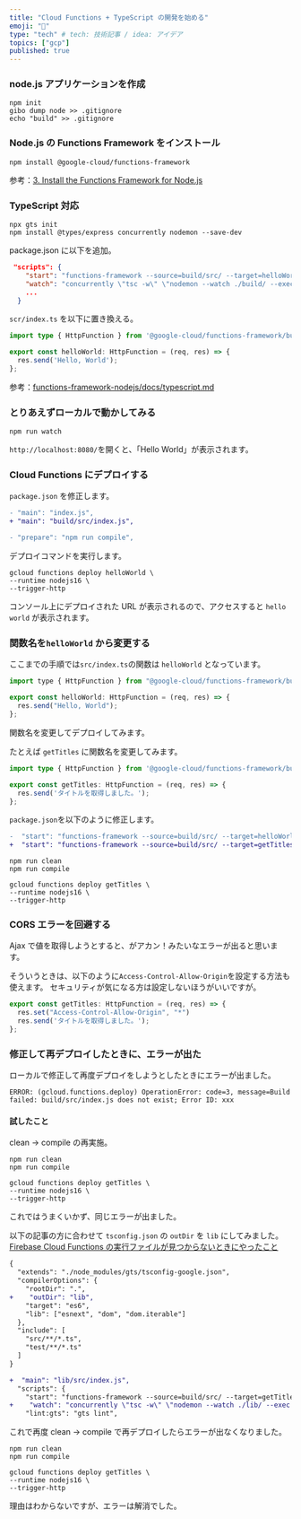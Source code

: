 ```yaml
---
title: "Cloud Functions + TypeScript の開発を始める"
emoji: "🔖"
type: "tech" # tech: 技術記事 / idea: アイデア
topics: ["gcp"]
published: true
---
```


### node.js アプリケーションを作成

```console
npm init
gibo dump node >> .gitignore
echo "build" >> .gitignore
```

### Node.js の Functions Framework をインストール

```console
npm install @google-cloud/functions-framework
```

参考：[3. Install the Functions Framework for Node.js](https://codelabs.developers.google.com/codelabs/local-development-with-cloud-functions#3)

### TypeScript 対応

```console
npx gts init
npm install @types/express concurrently nodemon --save-dev
```

package.json に以下を追加。

```json
 "scripts": {
    "start": "functions-framework --source=build/src/ --target=helloWorld",
    "watch": "concurrently \"tsc -w\" \"nodemon --watch ./build/ --exec npm run start\"",
    ...
  }
```

`scr/index.ts` を以下に置き換える。

```js:src/index.ts
import type { HttpFunction } from '@google-cloud/functions-framework/build/src/functions';

export const helloWorld: HttpFunction = (req, res) => {
  res.send('Hello, World');
};
```

参考：[functions-framework-nodejs/docs/typescript.md](https://github.com/GoogleCloudPlatform/functions-framework-nodejs/blob/master/docs/typescript.md)

### とりあえずローカルで動かしてみる

```console
npm run watch
```

`http://localhost:8080/`を開くと、「Hello World」が表示されます。

### Cloud Functions にデプロイする

`package.json` を修正します。

```diff json:package.json
- "main": "index.js",
+ "main": "build/src/index.js",

- "prepare": "npm run compile",
```

デプロイコマンドを実行します。

```console
gcloud functions deploy helloWorld \
--runtime nodejs16 \
--trigger-http
```

コンソール上にデプロイされた URL が表示されるので、アクセスすると `hello world` が表示されます。

### 関数名を`helloWorld` から変更する

ここまでの手順では`src/index.ts`の関数は `helloWorld` となっています。

```js
import type { HttpFunction } from "@google-cloud/functions-framework/build/src/functions";

export const helloWorld: HttpFunction = (req, res) => {
  res.send("Hello, World");
};
```

関数名を変更してデプロイしてみます。

たとえば `getTitles` に関数名を変更してみます。

```js:src/index.ts
import type { HttpFunction } from '@google-cloud/functions-framework/build/src/functions';

export const getTitles: HttpFunction = (req, res) => {
  res.send('タイトルを取得しました。');
};
```

`package.json`を以下のように修正します。

```diff json:package.json
-  "start": "functions-framework --source=build/src/ --target=helloWorld",
+  "start": "functions-framework --source=build/src/ --target=getTitles",
```

```console
npm run clean
npm run compile

gcloud functions deploy getTitles \
--runtime nodejs16 \
--trigger-http
```

### CORS エラーを回避する

Ajax で値を取得しようとすると、がアカン！みたいなエラーが出ると思います。

そういうときは、以下のように`Access-Control-Allow-Origin`を設定する方法も使えます。
セキュリティが気になる方は設定しないほうがいいですが。

```js:src/index.ts
export const getTitles: HttpFunction = (req, res) => {
  res.set("Access-Control-Allow-Origin", "*")
  res.send('タイトルを取得しました。');
};
```

### 修正して再デプロイしたときに、エラーが出た

ローカルで修正して再度デプロイをしようとしたときにエラーが出ました。

```console
ERROR: (gcloud.functions.deploy) OperationError: code=3, message=Build failed: build/src/index.js does not exist; Error ID: xxx
```

#### 試したこと

clean → compile の再実施。

```console
npm run clean
npm run compile

gcloud functions deploy getTitles \
--runtime nodejs16 \
--trigger-http
```

これではうまくいかず、同じエラーが出ました。

以下の記事の方に合わせて `tsconfig.json` の `outDir` を `lib` にしてみました。
[Firebase Cloud Functions の実行ファイルが見つからないときにやったこと](https://qiita.com/SatohJohn/items/dc0783594a215c85a60f)

```diff json:tsconfig.json
{
  "extends": "./node_modules/gts/tsconfig-google.json",
  "compilerOptions": {
    "rootDir": ".",
+    "outDir": "lib",
    "target": "es6",
    "lib": ["esnext", "dom", "dom.iterable"]
  },
  "include": [
    "src/**/*.ts",
    "test/**/*.ts"
  ]
}
```

```diff json:package.json
+  "main": "lib/src/index.js",
  "scripts": {
    "start": "functions-framework --source=build/src/ --target=getTitles",
+    "watch": "concurrently \"tsc -w\" \"nodemon --watch ./lib/ --exec npm run start\"",
    "lint:gts": "gts lint",
```

これで再度 clean → compile で再デプロイしたらエラーが出なくなりました。

```console
npm run clean
npm run compile

gcloud functions deploy getTitles \
--runtime nodejs16 \
--trigger-http
```

理由はわからないですが、エラーは解消でした。
